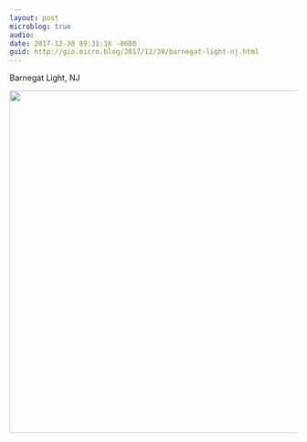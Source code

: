 ```yaml
---
layout: post
microblog: true
audio: 
date: 2017-12-30 09:31:16 -0600
guid: http://gio.micro.blog/2017/12/30/barnegat-light-nj.html
---
```

Barnegat Light, NJ

<img src="http://gio.micro.blog/uploads/2017/742c6c1ccd.jpg" width="600" height="600" />
